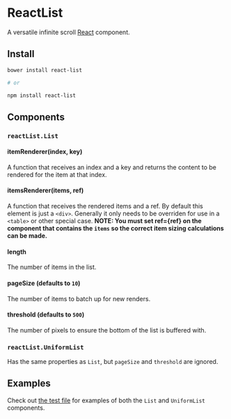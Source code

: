 # ReactList

A versatile infinite scroll [React] component.

## Install

```bash
bower install react-list

# or

npm install react-list
```

## Components

### `reactList.List`

#### itemRenderer(index, key)

A function that receives an index and a key and returns the content to be
rendered for the item at that index.

#### itemsRenderer(items, ref)

A function that receives the rendered items and a ref. By default this element
is just a `<div>`. Generally it only needs to be overriden for use in a
`<table>` or other special case. **NOTE: You must set ref={ref} on the component
that contains the `items` so the correct item sizing calculations can be made.**

#### length

The number of items in the list.

#### pageSize (defaults to `10`)

The number of items to batch up for new renders.

#### threshold (defaults to `500`)

The number of pixels to ensure the bottom of the list is buffered with.

### `reactList.UniformList`

Has the same properties as `List`, but `pageSize` and `threshold` are ignored.


## Examples

Check out [the test file] for examples of both the `List` and `UniformList` components.

[React]: https://github.com/facebook/react
[the test file]: https://orgsync.github.io/react-list/test.html
